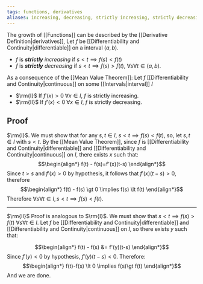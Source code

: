 ```yaml
---
tags: functions, derivatives
aliases: increasing, decreasing, strictly increasing, strictly decreasing, rate of change
---
```

The growth of [[Functions]] can be described by the [[Derivative Definition|derivatives]], Let $f$ be [[Differentiability and Continuity|differentiable]] on a interval $(a,b)$.
- $f$ is  ***strictly** increasing* if $s \lt t \implies f(s) \lt f(t)$ 
- $f$ is ***strictly** decreasing* if $s < t \implies f(s) \gt f(t)$, $\forall s \forall t \in (a,b)$.

As a consequence of the [[Mean Value Theorem]]: Let $f$ [[Differentiability and Continuity|continuous]] on some [[Intervals|interval]] $I$
- $\rm{I}$ If $f'(x) \gt 0 \; \forall x \in I$, $f$ is strictly increasing.
- $\rm{II}$ If $f'(x) \lt 0 \; \forall x \in I$, $f$ is strictly decreasing.
## Proof
$\rm{I}$. We must show that for any $s,t \in I$, $s \lt t \implies f(s) \lt f(t)$, so, let $s,t \in I$ with $s \lt t$. By the [[Mean Value Theorem]], since $f$ is [[Differentiability and Continuity|differentiable]] and [[Differentiability and Continuity|continuous]] on $I$, there exists $x$ such that:
$$\begin{align*}
f(t) - f(s)=f'(x)(t-s)
\end{align*}$$
Since $t \gt s$ and $f'(x) \gt 0$ by hypothesis, it follows that $f'(x)(t-s) \gt 0$, therefore $$\begin{align*}
f(t) - f(s) \gt 0 \implies f(s) \lt f(t)
\end{align*}$$
Therefore $\forall s \forall t \in I, s \lt t \implies f(s) \lt f(t)$.
___
$\rm{II}$ Proof is analogous to $\rm{I}$. We must show that $s \lt t \implies f(s) \gt f(t)$ $\forall s \forall t \in I$. Let $f$ be [[Differentiability and Continuity|differentiable]] and [[Differentiability and Continuity|continuous]] on $I$, so there exists $y$ such that:

$$\begin{align*}
f(t) - f(s) &= f'(y)(t-s)
\end{align*}$$
Since $f'(y) \lt 0$ by hypothesis, $f'(y)(t-s) \lt 0$. Therefore:
$$\begin{align*}
f(t)-f(s) \lt 0 \implies f(s)\gt f(t)
\end{align*}$$
And we are done.